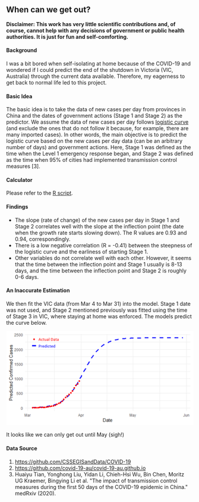 ## When can we get out?

**Disclaimer: This work has very little scientific contributions and, of course, cannot help with any decisions of government or public health
authorities. It is just for fun and self-comforting.**

#### Background
I was a bit bored when self-isolating at home because of the COVID-19 and wondered if I could predict the end of the shutdown in Victoria (VIC, Australia) through the current data available. Therefore, my eagerness to get back to normal life led to this project.

#### Basic Idea
The basic idea is to take the data of new cases per day from provinces in China and the dates of government actions (Stage 1 and Stage 2) as the predictor. We assume the data of new cases per day follows [logistic curve](https://en.wikipedia.org/wiki/Logistic_function) (and exclude the ones that do not follow it because, for example, there are many imported cases). In other words, the main objective is to predict the logistic curve based on the new cases per day data (can be an arbitrary number of days) and government actions. Here, Stage 1 was defined as the time when the Level 1 emergency response began, and Stage 2 was defined as the time when 95% of cities had implemented transmission control measures [3].

#### Calculator
Please refer to the [R script](Model.R).

#### Findings
* The slope (rate of change) of the new cases per day in Stage 1 and Stage 2 correlates well with the slope at the inflection point (the date when the growth rate starts slowing down). The R values are 0.93 and 0.94, correspondingly.
* There is a low negative correlation (R = -0.41) between the steepness of the logistic curve and the earliness of starting Stage 1.
* Other variables do not correlate well with each other. However, it seems that the time between the inflection point and Stage 1 usually is 8-13 days, and the time between the inflection point and Stage 2 is roughly 0-6 days.

#### An Inaccurate Estimation
We then fit the VIC data (from Mar 4 to Mar 31) into the model. Stage 1 date was not used, and Stage 2 mentioned previously was fitted using the time of Stage 3 in VIC, where staying at home was enforced. The models predict the curve below.

![Model Prediction](VIC_Result.PNG)

It looks like we can only get out until May (sigh!)

#### Data Source
1. https://github.com/CSSEGISandData/COVID-19
2. https://github.com/covid-19-au/covid-19-au.github.io
3. Huaiyu Tian, Yonghong Liu, Yidan Li, Chieh-Hsi Wu, Bin Chen, Moritz UG Kraemer, Bingying Li et al. "The impact of transmission control measures during the first 50 days of the COVID-19 epidemic in China." medRxiv (2020).
